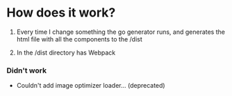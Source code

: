 # How does it work?

1. Every time I change something the go generator runs, and generates the html file with all the components to the /dist

2. In the /dist directory has Webpack

### Didn't work

- Couldn't add image optimizer loader... (deprecated)
